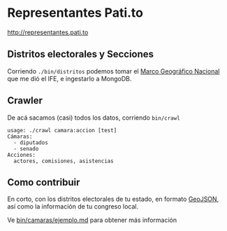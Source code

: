 # Representantes Pati.to

http://representantes.pati.to

## Distritos electorales y Secciones
Corriendo `./bin/distritos` podemos tomar el [Marco Geográfico Nacional](https://github.com/unRob/informacion-publica) que me dió el IFE, e ingestarlo a MongoDB.

## Crawler
De acá sacamos (casi) todos los datos, corriendo `bin/crawl`

```text
usage: ./crawl camara:accion [test]
Cámaras:
  - diputados
  - senado
Acciones:
  actores, comisiones, asistencias
```

## Como contribuir

En corto, con los distritos electorales de tu estado, en formato [GeoJSON](http://geojson.org), así como la información de tu congreso local.

Ve [bin/camaras/ejemplo.md](blob/master/bin/camaras/ejemplo.md) para obtener más información